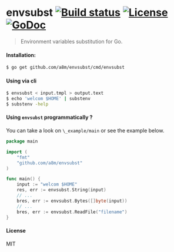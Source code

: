 # envsubst [![Build status][travis-image]][travis-url] [![License][license-image]][license-url] [![GoDoc][godoc-img]][godoc-url]
> Environment variables substitution for Go.

#### Installation:
```sh
$ go get github.com/a8m/envsubst/cmd/envsubst
```

#### Using via cli
```sh
$ envsubst < input.tmpl > output.text
$ echo 'welcom $HOME' | substenv
$ substenv -help
```

#### Using `envsubst` programmatically ?
You can take a look on `\_example/main` or see the example below.
```go
package main

import (
	"fmt"
	"github.com/a8m/envsubst"
)

func main() {
    input := "welcom $HOME"
    res, err := envsubst.String(input)
    // ...
    bres, err := envsubst.Bytes([]byte(input))
    // ...
    bres, err := envsubst.ReadFile("filename")
}
```

#### License
MIT

[godoc-url]: https://godoc.org/github.com/a8m/envsubst
[godoc-img]: https://img.shields.io/badge/godoc-reference-blue.svg?style=flat-square
[license-image]: https://img.shields.io/badge/license-MIT-blue.svg?style=flat-square
[license-url]: LICENSE
[travis-image]: https://img.shields.io/travis/a8m/envsubst.svg?style=flat-square
[travis-url]: https://travis-ci.org/a8m/envsubst

